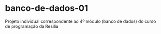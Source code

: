 # banco-de-dados-01
Projeto individual correspondente ao 4º módulo (banco de dados) do curso de programação da Resilia
